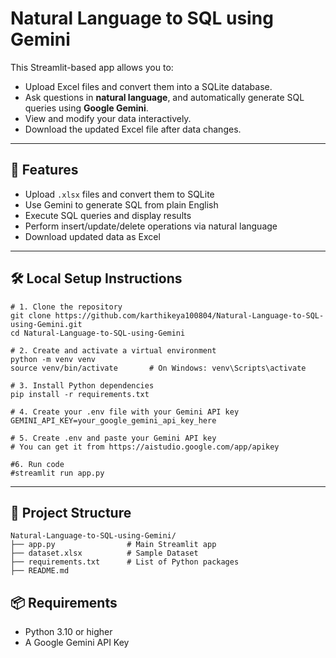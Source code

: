 # Natural Language to SQL using Gemini

This Streamlit-based app allows you to:

- Upload Excel files and convert them into a SQLite database.
- Ask questions in **natural language**, and automatically generate SQL queries using **Google Gemini**.
- View and modify your data interactively.
- Download the updated Excel file after data changes.

---

## 🚀 Features

-  Upload `.xlsx` files and convert them to SQLite
-  Use Gemini to generate SQL from plain English
-  Execute SQL queries and display results
-  Perform insert/update/delete operations via natural language
-  Download updated data as Excel

---

## 🛠️ Local Setup Instructions

```
# 1. Clone the repository
git clone https://github.com/karthikeya100804/Natural-Language-to-SQL-using-Gemini.git
cd Natural-Language-to-SQL-using-Gemini

# 2. Create and activate a virtual environment
python -m venv venv
source venv/bin/activate       # On Windows: venv\Scripts\activate

# 3. Install Python dependencies
pip install -r requirements.txt

# 4. Create your .env file with your Gemini API key
GEMINI_API_KEY=your_google_gemini_api_key_here

# 5. Create .env and paste your Gemini API key
# You can get it from https://aistudio.google.com/app/apikey

#6. Run code
#streamlit run app.py
```
---
## 📁 Project Structure
```
Natural-Language-to-SQL-using-Gemini/
├── app.py                # Main Streamlit app
├── dataset.xlsx          # Sample Dataset
├── requirements.txt      # List of Python packages
├── README.md             
```
## 📦 Requirements
- Python 3.10 or higher
- A Google Gemini API Key


